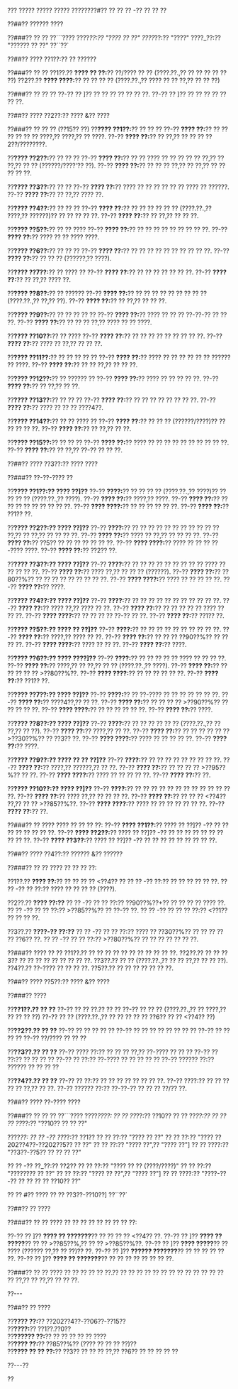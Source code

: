 ??? ????? ????? ????? ????????#?? ?? ?? ?? -?? ?? ?? ??

??##?? ?????? ????

??###?? ?? ??
??```????
????_??:?? "???? ?? ??"
????_??:?? "????"
????_??:?? "?????? ?? ??"
??``??`

??##?? ???? ??1??:?? ?? ??????

??###?? ?? ??
??1??.?? **???? ?? ??:**?? ??/???? ?? ?? (????.??.,?? ?? ?? ?? ?? ?? ??)
??2??.?? **???? ????:**?? ?? ?? ?? ?? (????.??.,?? ???? ?? ?? ??,?? ?? ?? ??)

??###?? ?? ?? ??
??-?? ?? ]?? ?? ?? ?? ?? ?? ?? ??.
??-?? ?? ]?? ?? ?? ?? ?? ?? ?? ??.

??##?? ???? ??2??:?? ???? &?? ????

??###?? ?? ?? ?? (??15?? ??)
??**???? ??1??:**?? ?? ?? ??
??-?? **???? ??:**?? ?? ?? ?? ?? ?? ?? ????,?? ????,?? ?? ????.
??-?? **???? ??:**?? ?? ??,?? ?? ?? ?? ??2??/????????.

??**???? ??2??:**?? ?? ?? ??
??-?? **???? ??:**?? ?? ?? ???? ?? ?? ?? ?? ?? ??,?? ?? ??,?? ?? ?? (??????/????'?? ??).
??-?? **???? ??:**?? ?? ?? ?? ??,?? ?? ??,?? ?? ?? ?? ?? ??.

??**???? ??3??:**?? ?? ??
??-?? **???? ??:**?? ???? ?? ?? ?? ?? ?? ?? ???? ?? ??????.
??-?? **???? ??:**?? ?? ??,?? ???? ??.

??**???? ??4??:**?? ?? ?? ??
??-?? **???? ??:**?? ?? ?? ?? ?? ?? ?? (????.??.,?? ????,?? ??????)?? ?? ?? ?? ?? ??.
??-?? **???? ??:**?? ?? ??,?? ?? ?? ??.

??**???? ??5??:**?? ?? ?? ????
??-?? **???? ??:**?? ?? ?? ?? ?? ?? ?? ?? ?? ??.
??-?? **???? ??:**?? ???? ?? ?? ???? ????.

??**???? ??6??:**?? ?? ?? ??
??-?? **???? ??:**?? ?? ?? ?? ?? ?? ?? ?? ?? ?? ??.
??-?? **???? ??:**?? ?? ?? ?? (??????,?? ????).

??**???? ??7??:**?? ?? ???? ??
??-?? **???? ??:**?? ?? ?? ?? ?? ?? ?? ??.
??-?? **???? ??:**?? ?? ??,?? ???? ??.

??**???? ??8??:**?? ?? ??????
??-?? **???? ??:**?? ?? ?? ?? ?? ?? ?? ?? ?? ?? (????.??.,?? ??,?? ??).
??-?? **???? ??:**?? ?? ??,?? ?? ?? ??.

??**???? ??9??:**?? ?? ?? ?? ?? ??
??-?? **???? ??:**?? ???? ?? ?? ?? ??-??-?? ?? ?? ??.
??-?? **???? ??:**?? ?? ?? ?? ??,?? ???? ?? ?? ????.

??**???? ??10??:**?? ?? ????
??-?? **???? ??:**?? ?? ?? ?? ?? ?? ?? ?? ?? ??.
??-?? **???? ??:**?? ???? ?? ??,?? ?? ?? ??.

??**???? ??11??:**?? ?? ?? ?? ?? ??
??-?? **???? ??:**?? ???? ?? ?? ?? ?? ?? ?? ?????? ?? ????.
??-?? **???? ??:**?? ?? ?? ??,?? ?? ?? ??.

??**???? ??12??:**?? ?? ?????? ??
??-?? **???? ??:**?? ???? ?? ?? ?? ?? ??.
??-?? **???? ??:**?? ?? ??,?? ?? ??.

??**???? ??13??:**?? ?? ?? ??
??-?? **???? ??:**?? ?? ?? ?? ?? ?? ?? ?? ??.
??-?? **???? ??:**?? ???? ?? ?? ?? ????4??.

??**???? ??14??:**?? ?? ?? ???? ??
??-?? **???? ??:**?? ?? ?? ?? (??????/????)?? ?? ?? ?? ?? ??.
??-?? **???? ??:**?? ?? ??,?? ?? ??.

??**???? ??15??:**?? ?? ?? ??
??-?? **???? ??:**?? ???? ?? ?? ?? ?? ?? ?? ?? ?? ?? ??.
??-?? **???? ??:**?? ?? ??,?? ??-?? ?? ?? ??.

??##?? ???? ??3??:?? ???? ????

??###?? ??-??-???? ??

??**???? ??1??:?? ???? ??]??**
??-?? **????:**?? ?? ?? ?? ?? (????.??.,?? ????)?? ?? ?? ?? ?? (????.??.,?? ????).
??-?? **???? ??:**?? ????,?? ????.
??-?? **???? ??:**?? ?? ?? ?? ?? ?? ?? ?? ?? ??.
??-?? **???? ????:**?? ?? ?? ?? ?? ?? ??.
??-?? **???? ??:**?? ??1?? ??.

??**???? ??2??:?? ???? ??]??**
??-?? **????:**?? ?? ?? ?? ?? ?? ?? ?? ?? ?? ?? ?? ??,?? ?? ??,?? ?? ?? ?? ??.
??-?? **???? ??:**?? ???? ?? ??,?? ?? ?? ?? ??.
??-?? **???? ??:**?? ??5?? ?? ?? ?? ?? ?? ?? ??.
??-?? **???? ????:**?? ???? ?? ?? ?? ??-???? ????.
??-?? **???? ??:**?? ??2?? ??.

??**???? ??3??:?? ???? ??]??**
??-?? **????:**?? ?? ?? ?? ?? ?? ?? ?? ?? ?? ???? ?? ?? ?? ?? ??.
??-?? **???? ??:**?? ???? ??,?? ?? ?? ?? (??????).
??-?? **???? ??:**?? ??80??%?? ?? ?? ?? ?? ?? ?? ?? ?? ??.
??-?? **???? ????:**?? ???? ?? ?? ?? ?? ??.
??-?? **???? ??:**?? ????.

??**???? ??4??:?? ???? ??]??**
??-?? **????:**?? ?? ?? ?? ?? ?? ?? ?? ?? ?? ?? ??.
??-?? **???? ??:**?? ???? ??,?? ???? ?? ??.
??-?? **???? ??:**?? ?? ?? ?? ?? ?? ???? ?? ?? ??.
??-?? **???? ????:**?? ?? ?? ?? ?? ??-?? ?? ??.
??-?? **???? ??:**?? ??1?? ??.

??**???? ??5??:?? ???? ?? ??]??**
??-?? **????:**?? ?? ?? ?? ?? ?? ?? ?? ?? ?? ??.
??-?? **???? ??:**?? ????,?? ???? ?? ??.
??-?? **???? ??:**?? ?? ?? ?? ??90??%?? ?? ?? ?? ??.
??-?? **???? ????:**?? ???? ?? ?? ??.
??-?? **???? ??:**?? ????.

??**???? ??6??:?? ???? ????]??**
??-?? **????:**?? ?? ?? ?? ?? ?? ???? ?? ?? ?? ??.
??-?? **???? ??:**?? ????,?? ?? ??,?? ?? ?? (????.??.,?? ????).
??-?? **???? ??:**?? ?? ?? ?? ?? ?? >??80??%??.
??-?? **???? ????:**?? ?? ?? ?? ?? ?? ??.
??-?? **???? ??:**?? ??1?? ??.

??**???? ??7??:?? ???? ??]??**
??-?? **????:**?? ?? ??-???? ?? ?? ?? ?? ?? ?? ??.
??-?? **???? ??:**?? ????4??,?? ?? ??.
??-?? **???? ??:**?? ?? ?? ?? ?? >??90??%?? ?? ?? ?? ?? ??.
??-?? **???? ????:**?? ?? ?? ?? ?? ?? ??.
??-?? **???? ??:**?? ????.

??**???? ??8??:?? ???? ??]??**
??-?? **????:**?? ?? ?? ?? ?? ?? ?? (????.??.,?? ?? ??,?? ?? ??).
??-?? **???? ??:**?? ????,?? ?? ??.
??-?? **???? ??:**?? ?? ?? ?? ?? ?? ?? >??30??%?? ?? ??3?? ??.
??-?? **???? ????:**?? ???? ?? ?? ?? ?? ??.
??-?? **???? ??:**?? ????.

??**???? ??9??:?? ???? ?? ?? ??]??**
??-?? **????:**?? ?? ?? ?? ?? ?? ?? ?? ?? ??.
??-?? **???? ??:**?? ????,?? ??????,?? ?? ??.
??-?? **???? ??:**?? ?? ?? ?? ?? >??95??%?? ?? ??.
??-?? **???? ????:**?? ???? ?? ?? ?? ?? ??.
??-?? **???? ??:**?? ??.

??**???? ??10??:?? ???? ??]??**
??-?? **????:**?? ?? ?? ?? ?? ?? ?? ?? ?? ?? ?? ?? ?? ??.
??-?? **???? ??:**?? ???? ??,?? ?? ?? ?? ??.
??-?? **???? ??:**?? ?? ?? ?? <??4?? ??,?? ?? ?? >??85??%??.
??-?? **???? ????:**?? ???? ?? ?? ?? ?? ?? ?? ??.
??-?? **???? ??:**?? ??.

??###?? ?? ????
???? ?? ?? ?? ??:
??-?? **???? ??1??:**?? ???? ?? ??]?? -?? ?? ?? ?? ?? ?? ?? ?? ??.
??-?? **???? ??2??:**?? ???? ?? ??]?? -?? ?? ?? ?? ?? ?? ?? ?? ?? ?? ??.
??-?? **???? ??3??:**?? ???? ?? ??]?? -?? ?? ?? ?? ?? ?? ?? ?? ?? ??.

??##?? ???? ??4??:?? ?????? &?? ??????

??###?? ?? ??
???? ?? ?? ?? ??:

??1??.?? **???? ??:**?? ?? ?? ?? ?? <??4?? ??
??  ?? -?? ??:?? ?? ?? ?? ?? ?? ??.
??  ?? -?? ?? ??:?? ???? ?? ?? ?? ?? (????).

??2??.?? **???? ??:??**
??  ?? -?? ?? ?? ??:?? ??90??%??+?? ?? ?? ?? ?? ???? ??.
??  ?? -?? ?? ?? ??:?? >??85??%?? ?? ??-?? ??.
??  ?? -?? ?? ?? ?? ??:?? <??1?? ?? ?? ?? ??.

??3??.?? **????-?? ??:??**
??  ?? -?? ?? ?? ??:?? ???? ?? ??30??%?? ?? ?? ?? ?? ?? ??6?? ??.
??  ?? -?? ?? ?? ??:?? >??80??%?? ?? ?? ?? ?? ?? ?? ??.

??###?? ???? ?? ??
??1??.?? ?? ?? ?? ?? ?? ?? ?? ?? ?? ?? ??.
??2??.?? ?? ?? ??3?? ?? ?? ?? ?? ?? ?? ?? ?? ??.
??3??.?? ?? ?? (????.??.,?? ?? ?? ??,?? ?? ?? ??).
??4??.?? ??-???? ?? ?? ?? ??.
??5??.?? ?? ?? ?? ?? ?? ?? ??.

??##?? ???? ??5??:?? ???? &?? ????

??###?? ????

??**??1??.?? ?? ??**
??-?? ?? ?? ??.?? ?? ??
??-?? ?? ?? ?? (????.??.,?? ?? ????,?? ?? ?? ?? ??)
??-?? ?? ?? (????.??.,?? ?? ?? ?? ?? ?? ??6?? ?? ?? <??4?? ??)

??**??2??.?? ?? ??**
??-?? ?? ?? ?? ?? ??
??-?? ?? ?? ?? ?? ?? ?? ?? ??
??-?? ?? ?? ?? ??
??-?? ??/???? ?? ?? ??

??**??3??.?? ?? ??**
??-?? ???? ??:?? ?? ?? ?? ??,?? ??-???? ?? ?? ??
??-?? ?? ??:?? ?? ?? ?? ??
??-?? ?? ??:?? ??-???? ?? ?? ?? ?? ??
??-?? ?????? ??:?? ?????? ?? ?? ?? ??

??**??4??.?? ?? ??**
??-?? ?? ??:?? ?? ?? ?? ?? ?? ?? ?? ??.
??-?? ????:?? ?? ?? ?? ?? ?? ??,?? ?? ??.
??-?? ?????? ??:?? ??-??-?? ?? ?? ?? ??/?? ??.

??##?? ???? ??-???? ????

??###?? ?? ?? ??
??```????
????_????:
?? ?? ??_??:?? ??10??
?? ?? ??_??:?? ??
?? ?? ??_??:?? "??10?? ?? ?? ??"

????_??:
?? ?? -?? ??_??:?? ??1??
??   ?? ??:?? "???? ?? ??"
??   ?? ??:?? "???? ??202??4??-??202??5?? ?? ??"
??   ?? ??:?? "???? ??",?? "???? ??"]
??   ?? ????:?? "??3??-??5?? ?? ?? ?? ??"

?? ?? -?? ??_??:?? ??2??
??   ?? ??:?? "???? ?? ?? (????/????)"
??   ?? ??:?? "???????? ?? ??"
??   ?? ??:?? "???? ?? ??",?? "???? ??"]
??   ?? ????:?? "????-??-?? ?? ?? ?? ?? ??10?? ??"

?? ?? #?? ???? ?? ?? ??3??-??10??]
??``??`

??##?? ?? ????

??###?? ?? ??
???? ?? ?? ?? ?? ?? ?? ?? ?? ??:

??-?? ?? ]?? **???? ?? ???????**?? ?? ?? ?? ?? <??4?? ??.
??-?? ?? ]?? **???? ?? ?????**?? ?? ?? >??85??%,?? ?? ?? >??85??%??.
??-?? ?? ]?? **???? ?????**?? ?? ???? (?????? ??,?? ?? ??)?? ??.
??-?? ?? ]?? **?????? ???????**?? ?? ?? ?? ?? ?? ??.
??-?? ?? ]?? **???? ?? ???????**?? ?? ?? ?? ?? ?? ?? ?? ??.

??###?? ?? ??
???? ?? ?? ?? ?? ?? ??.?? ?? ?? ?? ?? ?? ?? ?? ?? ?? ?? ?? ?? ?? ?? ??,?? ?? ??,?? ?? ?? ??.

??---

??##?? ?? ????

??**???? ??:**?? ??202??4??-??06??-??15??  
??**????:**?? ??1??.??0??  
??**?????? ??:**?? ?? ?? ?? ?? ?? ????  
??**???? ??:**?? ??85??%?? (???? ?? ?? ?? ??)??  
??**???? ?? ?? ??:**?? ??3?? ?? ?? ?? ??,?? ??6?? ?? ?? ?? ?? ??

??---??

??